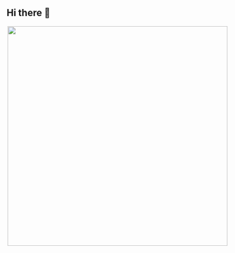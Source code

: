 ## Hi there 👋

<div id='header' align='center'>
  <img src='[https://media.giphy.com/media/Byour3OgR0nWnRR6Tc/giphy.gif?cid=ecf05e47k33z53runiitqbsox2j0c6xr1konouk59jozsjmd&ep=v1_gifs_search&rid=giphy.gif&ct=g](https://media.giphy.com/media/MuyR3ViqYdGGXbGXZj/giphy.gif?cid=ecf05e47gkwbwlh7gauc9egt9h3g7ygt31gowwq3dd4vp36c&ep=v1_gifs_search&rid=giphy.gif&ct=g)' width='500'/>
</div>
